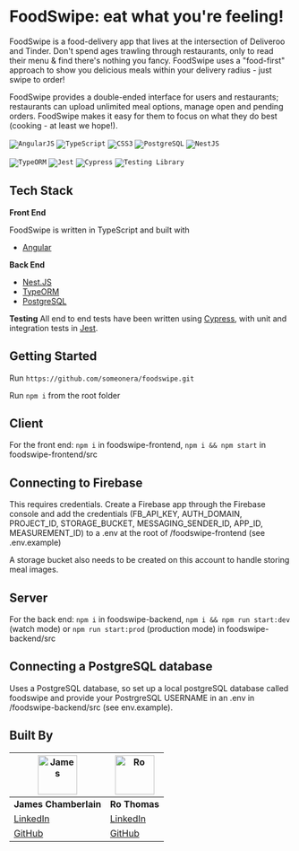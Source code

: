 # FoodSwipe: eat what you're feeling!

FoodSwipe is a food-delivery app that lives at the intersection of Deliveroo and Tinder. Don't spend ages trawling through restaurants, only to read their menu & find there's nothing you fancy. FoodSwipe uses a "food-first" approach to show you delicious meals within your delivery radius - just swipe to order! 

FoodSwipe provides a double-ended interface for users and restaurants; restaurants can upload unlimited meal options, manage open and pending orders. FoodSwipe makes it easy for them to focus on what they do best (cooking - at least we hope!). 

<code><img alt="AngularJS" src="https://img.shields.io/badge/-AngularJS-E23237?logo=typescript&logoColor=white&style=for-the-badge"></code>
<code><img alt="TypeScript" src="https://img.shields.io/badge/-TypeScript-3178C6?logo=typescript&logoColor=white&style=for-the-badge"></code>
<code><img alt="CSS3" src="https://img.shields.io/badge/-CSS3-1572B6?logo=css3&logoColor=white&style=for-the-badge"></code>
<code><img alt="PostgreSQL" src="https://img.shields.io/badge/-PostgreSQL-4169E1?logo=postgresql&logoColor=white&style=for-the-badge"></code>
<code><img alt="NestJS" src="https://img.shields.io/badge/-NestJS-E0234E?logoColor=white&style=for-the-badge"></code>

<code><img alt="TypeORM" src="https://img.shields.io/badge/-TypeORM-E83524?logoColor=white&style=for-the-badge"></code>
<code><img alt="Jest" src="https://img.shields.io/badge/-Jest-C21325?logo=jest&logoColor=white&style=for-the-badge"></code>
<code><img alt="Cypress" src="https://img.shields.io/badge/-Cypress-17202C?logo=cypress&logoColor=white&style=for-the-badge"></code>
<code><img alt="Testing Library" src="https://img.shields.io/badge/-Testing%20Library-E33332?logoColor=white&style=for-the-badge"></code>



## Tech Stack

**Front End** 

FoodSwipe is written in TypeScript and built with 

* [Angular](https://http://angular.io/)

**Back End**
* [Nest.JS](https://nestjs.com/)
* [TypeORM](https://typeorm.io/#/)
* [PostgreSQL](https://www.postgresql.org/)


**Testing** 
All end to end tests have been written using [Cypress](https://www.cypress.io/), with unit and integration tests in [Jest](https://jestjs.io/). 

## Getting Started 

Run `https://github.com/someonera/foodswipe.git`

Run `npm i` from the root folder

## Client 
For the front end: `npm i` in foodswipe-frontend, `npm i && npm start` in foodswipe-frontend/src

## Connecting to Firebase

This requires credentials. Create a Firebase app through the Firebase console and add the credentials (FB_API_KEY, AUTH_DOMAIN, PROJECT_ID, STORAGE_BUCKET, MESSAGING_SENDER_ID, APP_ID, MEASUREMENT_ID) to a .env at the root of /foodswipe-frontend (see .env.example)

A storage bucket also needs to be created on this account to handle storing meal images.

## Server
For the back end:  `npm i` in foodswipe-backend, `npm i && npm run start:dev` (watch mode) or `npm run start:prod` (production mode) in foodswipe-backend/src


## Connecting a PostgreSQL database

Uses a PostgreSQL database, so set up a local postgreSQL database called foodswipe and provide your PostrgreSQL USERNAME in an .env in /foodswipe-backend/src (see env.example).



## Built By
| <img src="https://avatars.githubusercontent.com/u/74981447?v=4" width="70" alt="James"/> | <img src="https://avatars.githubusercontent.com/u/74319526?v=4" width="70" alt="Ro" />
--- | --- 
**James Chamberlain** | **Ro Thomas** 
[LinkedIn](https://www.linkedin.com/in/chambermade/) | [LinkedIn](https://www.linkedin.com/in/romthomas/) 
[GitHub](https://github.com/jachamberlain86) | [GitHub](https://github.com/someonera)
